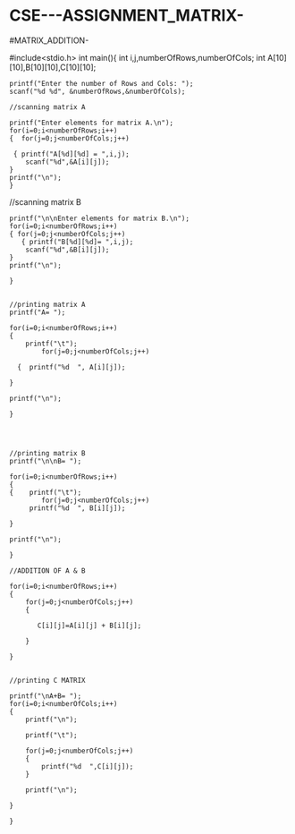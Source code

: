 # CSE---ASSIGNMENT_MATRIX-

 #MATRIX_ADDITION-


 #include<stdio.h>
int main(){
    int i,j,numberOfRows,numberOfCols;
    int A[10][10],B[10][10],C[10][10];
    
    printf("Enter the number of Rows and Cols: ");
    scanf("%d %d", &numberOfRows,&numberOfCols);
    
    //scanning matrix A
    
    printf("Enter elements for matrix A.\n");
    for(i=0;i<numberOfRows;i++)
    {  for(j=0;j<numberOfCols;j++)
        
     { printf("A[%d][%d] = ",i,j);
        scanf("%d",&A[i][j]);
    } 
    printf("\n");
    }


   //scanning matrix B
    
    printf("\n\nEnter elements for matrix B.\n");
    for(i=0;i<numberOfRows;i++)
    { for(j=0;j<numberOfCols;j++)
       { printf("B[%d][%d]= ",i,j);
        scanf("%d",&B[i][j]);
    } 
    printf("\n");
    
    }
    
    
    //printing matrix A
    printf("A= ");
    
    for(i=0;i<numberOfRows;i++)
    {
        printf("\t");
            for(j=0;j<numberOfCols;j++)
        
      {  printf("%d  ", A[i][j]);
       
    } 
        
    printf("\n");
        
    }

    
    
     
    //printing matrix B
    printf("\n\nB= ");
    
    for(i=0;i<numberOfRows;i++)
    {
    {    printf("\t");
            for(j=0;j<numberOfCols;j++)
         printf("%d  ", B[i][j]);
       
    } 
        
    printf("\n");
        
    }
    
    //ADDITION OF A & B
    
    for(i=0;i<numberOfRows;i++)
    {
        for(j=0;j<numberOfCols;j++)
        {
            
           C[i][j]=A[i][j] + B[i][j];
            
        }
        
    }

    
    //printing C MATRIX
    
    printf("\nA+B= ");
    for(i=0;i<numberOfCols;i++)
    {
        printf("\n");
        
        printf("\t");
        
        for(j=0;j<numberOfCols;j++)
        {
            printf("%d  ",C[i][j]);
        }
        
        printf("\n");
         
    }
 
    }
